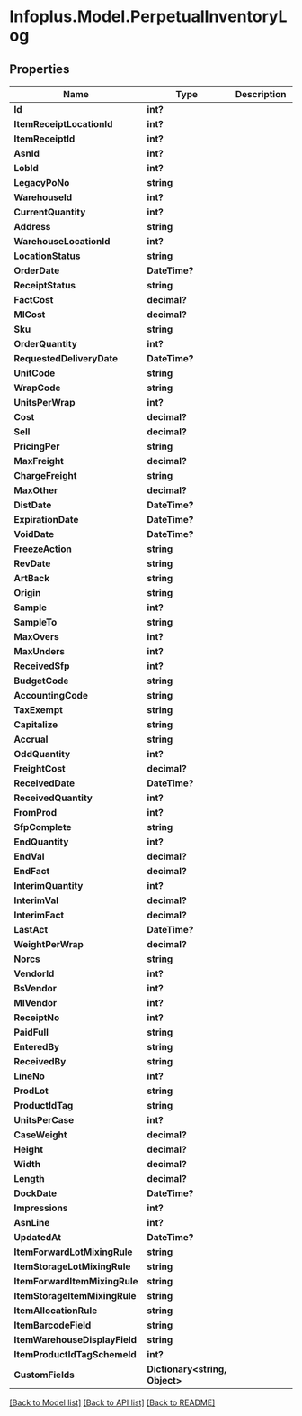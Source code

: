 # Infoplus.Model.PerpetualInventoryLog
## Properties

Name | Type | Description | Notes
------------ | ------------- | ------------- | -------------
**Id** | **int?** |  | [optional] 
**ItemReceiptLocationId** | **int?** |  | [optional] 
**ItemReceiptId** | **int?** |  | [optional] 
**AsnId** | **int?** |  | [optional] 
**LobId** | **int?** |  | [optional] 
**LegacyPoNo** | **string** |  | [optional] 
**WarehouseId** | **int?** |  | [optional] 
**CurrentQuantity** | **int?** |  | [optional] 
**Address** | **string** |  | [optional] 
**WarehouseLocationId** | **int?** |  | [optional] 
**LocationStatus** | **string** |  | [optional] 
**OrderDate** | **DateTime?** |  | [optional] 
**ReceiptStatus** | **string** |  | [optional] 
**FactCost** | **decimal?** |  | [optional] 
**MlCost** | **decimal?** |  | [optional] 
**Sku** | **string** |  | [optional] 
**OrderQuantity** | **int?** |  | [optional] 
**RequestedDeliveryDate** | **DateTime?** |  | [optional] 
**UnitCode** | **string** |  | [optional] 
**WrapCode** | **string** |  | [optional] 
**UnitsPerWrap** | **int?** |  | [optional] 
**Cost** | **decimal?** |  | [optional] 
**Sell** | **decimal?** |  | [optional] 
**PricingPer** | **string** |  | [optional] 
**MaxFreight** | **decimal?** |  | [optional] 
**ChargeFreight** | **string** |  | [optional] 
**MaxOther** | **decimal?** |  | [optional] 
**DistDate** | **DateTime?** |  | [optional] 
**ExpirationDate** | **DateTime?** |  | [optional] 
**VoidDate** | **DateTime?** |  | [optional] 
**FreezeAction** | **string** |  | [optional] 
**RevDate** | **string** |  | [optional] 
**ArtBack** | **string** |  | [optional] 
**Origin** | **string** |  | [optional] 
**Sample** | **int?** |  | [optional] 
**SampleTo** | **string** |  | [optional] 
**MaxOvers** | **int?** |  | [optional] 
**MaxUnders** | **int?** |  | [optional] 
**ReceivedSfp** | **int?** |  | [optional] 
**BudgetCode** | **string** |  | [optional] 
**AccountingCode** | **string** |  | [optional] 
**TaxExempt** | **string** |  | [optional] 
**Capitalize** | **string** |  | [optional] 
**Accrual** | **string** |  | [optional] 
**OddQuantity** | **int?** |  | [optional] 
**FreightCost** | **decimal?** |  | [optional] 
**ReceivedDate** | **DateTime?** |  | [optional] 
**ReceivedQuantity** | **int?** |  | [optional] 
**FromProd** | **int?** |  | [optional] 
**SfpComplete** | **string** |  | [optional] 
**EndQuantity** | **int?** |  | [optional] 
**EndVal** | **decimal?** |  | [optional] 
**EndFact** | **decimal?** |  | [optional] 
**InterimQuantity** | **int?** |  | [optional] 
**InterimVal** | **decimal?** |  | [optional] 
**InterimFact** | **decimal?** |  | [optional] 
**LastAct** | **DateTime?** |  | [optional] 
**WeightPerWrap** | **decimal?** |  | [optional] 
**Norcs** | **string** |  | [optional] 
**VendorId** | **int?** |  | [optional] 
**BsVendor** | **int?** |  | [optional] 
**MlVendor** | **int?** |  | [optional] 
**ReceiptNo** | **int?** |  | [optional] 
**PaidFull** | **string** |  | [optional] 
**EnteredBy** | **string** |  | [optional] 
**ReceivedBy** | **string** |  | [optional] 
**LineNo** | **int?** |  | [optional] 
**ProdLot** | **string** |  | [optional] 
**ProductIdTag** | **string** |  | [optional] 
**UnitsPerCase** | **int?** |  | [optional] 
**CaseWeight** | **decimal?** |  | [optional] 
**Height** | **decimal?** |  | [optional] 
**Width** | **decimal?** |  | [optional] 
**Length** | **decimal?** |  | [optional] 
**DockDate** | **DateTime?** |  | [optional] 
**Impressions** | **int?** |  | [optional] 
**AsnLine** | **int?** |  | [optional] 
**UpdatedAt** | **DateTime?** |  | [optional] 
**ItemForwardLotMixingRule** | **string** |  | 
**ItemStorageLotMixingRule** | **string** |  | 
**ItemForwardItemMixingRule** | **string** |  | 
**ItemStorageItemMixingRule** | **string** |  | 
**ItemAllocationRule** | **string** |  | 
**ItemBarcodeField** | **string** |  | [optional] 
**ItemWarehouseDisplayField** | **string** |  | [optional] 
**ItemProductIdTagSchemeId** | **int?** |  | [optional] 
**CustomFields** | **Dictionary&lt;string, Object&gt;** |  | [optional] 

[[Back to Model list]](../README.md#documentation-for-models) [[Back to API list]](../README.md#documentation-for-api-endpoints) [[Back to README]](../README.md)

